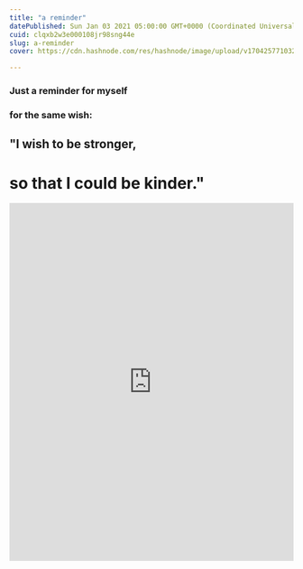 ```yaml
---
title: "a reminder"
datePublished: Sun Jan 03 2021 05:00:00 GMT+0000 (Coordinated Universal Time)
cuid: clqxb2w3e000108jr98sng44e
slug: a-reminder
cover: https://cdn.hashnode.com/res/hashnode/image/upload/v1704257710326/6be38e7c-6a5e-4912-bea9-135482f2973b.jpeg

---
```


### Just a reminder for myself 
### for the same wish:
## "I wish to be stronger, 
# so that I could be kinder."

<iframe src="https://www.facebook.com/plugins/post.php?href=https%3A%2F%2Fwww.facebook.com%2Fsalmonellasan%2Fposts%2Fpfbid0dwsiXxR2NMnXPNjm4fCXr9apWCJKyDuV7EnG38DpVkp3CqnxV695mAyM23q3bAbFl&show_text=true&width=500" width="100%" height="634" style="border:none;overflow:hidden;margin:auto;width:100%;" scrolling="no" frameborder="0" allowfullscreen="true" allow="autoplay; clipboard-write; encrypted-media; picture-in-picture; web-share"></iframe>